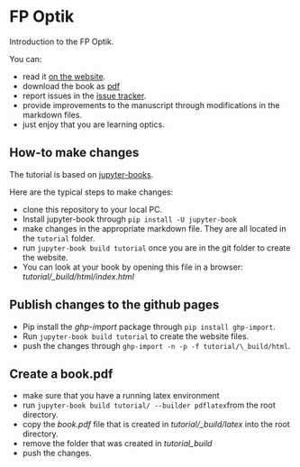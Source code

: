 # FP Optik
 Introduction to the FP Optik.

 You can:

 - read it [on the website](https://synqs.github.io/FP-Optik/intro.html).
 - download the book as [pdf](book.pdf)
 - report issues in the [issue tracker](https://github.com/synqs/FP-Optik/issues).
 - provide improvements to the manuscript through modifications in the markdown files.
 - just enjoy that you are learning optics.


## How-to make changes

The tutorial is based on [jupyter-books](https://jupyterbook.org/intro.html).

Here are the typical steps to make changes:

- clone this repository to your local PC.
- Install jupyter-book through `pip install -U jupyter-book`
- make changes in the appropriate markdown file. They are all located in the `tutorial` folder.
- run `jupyter-book build tutorial` once you are in the git folder to create the website.
- You can look at your book by opening this file in a browser: *tutorial/_build/html/index.html*

## Publish changes to the github pages

- Pip install the *ghp-import* package through `pip install ghp-import`.
- Run `jupyter-book build tutorial` to create the website files.
- push the changes through `ghp-import -n -p -f tutorial/\_build/html`.

## Create a book.pdf

- make sure that you have a running latex environment
- run `jupyter-book build tutorial/ --builder pdflatex`from the root directory.
- copy the *book.pdf* file that is created in *tutorial/\_build/latex* into the root directory.
- remove the folder that was created in *tutorial\_build*
- push the changes.
